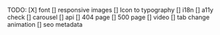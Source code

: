 TODO:
[X] font
[] responsive images
[] Icon to typography
[] i18n
[] a11y check
[] carousel
[] api
[] 404 page
[] 500 page
[] video
[] tab change animation
[] seo metadata